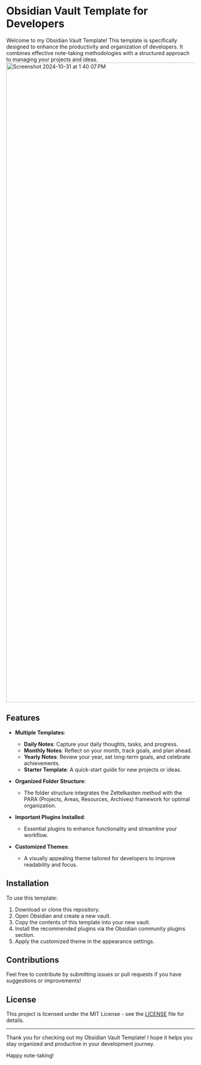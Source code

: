 # Obsidian Vault Template for Developers

Welcome to my Obsidian Vault Template! This template is specifically designed to enhance the productivity and organization of developers. It combines effective note-taking methodologies with a structured approach to managing your projects and ideas.
<img width="1710" alt="Screenshot 2024-10-31 at 1 40 07 PM" src="https://github.com/user-attachments/assets/e9e66fd1-2120-4551-af37-31bd9f0d0754">

## Features

- **Multiple Templates**: 
  - **Daily Notes**: Capture your daily thoughts, tasks, and progress.
  - **Monthly Notes**: Reflect on your month, track goals, and plan ahead.
  - **Yearly Notes**: Review your year, set long-term goals, and celebrate achievements.
  - **Starter Template**: A quick-start guide for new projects or ideas.

- **Organized Folder Structure**: 
  - The folder structure integrates the Zettelkasten method with the PARA (Projects, Areas, Resources, Archives) framework for optimal organization.

- **Important Plugins Installed**: 
  - Essential plugins to enhance functionality and streamline your workflow.

- **Customized Themes**: 
  - A visually appealing theme tailored for developers to improve readability and focus.

## Installation

To use this template:

1. Download or clone this repository.
2. Open Obsidian and create a new vault.
3. Copy the contents of this template into your new vault.
4. Install the recommended plugins via the Obsidian community plugins section.
5. Apply the customized theme in the appearance settings.

## Contributions

Feel free to contribute by submitting issues or pull requests if you have suggestions or improvements!

## License

This project is licensed under the MIT License - see the [LICENSE](https://github.com/anayatkhan1/Obsidian_vault/blob/main/LICENSE) file for details.

---

Thank you for checking out my Obsidian Vault Template! I hope it helps you stay organized and productive in your development journey. 

Happy note-taking!
